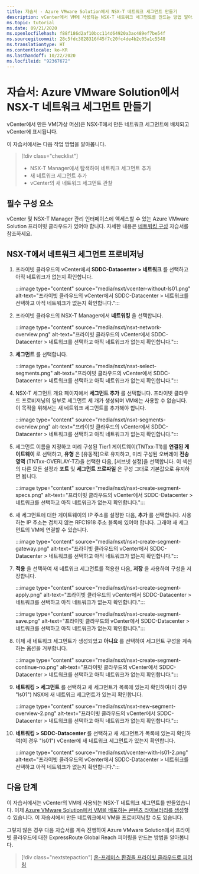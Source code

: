 ```yaml
---
title: 자습서 - Azure VMware Solution에서 NSX-T 네트워크 세그먼트 만들기
description: vCenter에서 VM에 사용되는 NSX-T 네트워크 세그먼트를 만드는 방법 알아보기
ms.topic: tutorial
ms.date: 09/21/2020
ms.openlocfilehash: f88f186d2af10bcc114d64920a3ac489ef7be54f
ms.sourcegitcommit: 28c5fdc3828316f45f7c20fc4de4b2c05a1c5548
ms.translationtype: HT
ms.contentlocale: ko-KR
ms.lasthandoff: 10/22/2020
ms.locfileid: "92367672"
---
```

# <a name="tutorial-create-an-nsx-t-network-segment-in-azure-vmware-solution"></a>자습서: Azure VMware Solution에서 NSX-T 네트워크 세그먼트 만들기

vCenter에서 만든 VM(가상 머신)은 NSX-T에서 만든 네트워크 세그먼트에 배치되고 vCenter에 표시됩니다.

이 자습서에서는 다음 작업 방법을 알아봅니다.

> [!div class="checklist"]
> * NSX-T Manager에서 탐색하여 네트워크 세그먼트 추가
> * 새 네트워크 세그먼트 추가
> * vCenter의 새 네트워크 세그먼트 관찰

## <a name="prerequisites"></a>필수 구성 요소

vCenter 및 NSX-T Manager 관리 인터페이스에 액세스할 수 있는 Azure VMware Solution 프라이빗 클라우드가 있어야 합니다. 자세한 내용은 [네트워킹 구성](tutorial-configure-networking.md) 자습서를 참조하세요.

## <a name="provision-a-network-segment-in-nsx-t"></a>NSX-T에서 네트워크 세그먼트 프로비저닝

1. 프라이빗 클라우드의 vCenter에서 **SDDC-Datacenter > 네트워크** 를 선택하고 아직 네트워크가 없는지 확인합니다.

   :::image type="content" source="media/nsxt/vcenter-without-ls01.png" alt-text="프라이빗 클라우드의 vCenter에서 SDDC-Datacenter > 네트워크를 선택하고 아직 네트워크가 없는지 확인합니다.":::

1. 프라이빗 클라우드의 NSX-T Manager에서 **네트워킹** 을 선택합니다.

   :::image type="content" source="media/nsxt/nsxt-network-overview.png" alt-text="프라이빗 클라우드의 vCenter에서 SDDC-Datacenter > 네트워크를 선택하고 아직 네트워크가 없는지 확인합니다.":::

1. **세그먼트** 를 선택합니다.

   :::image type="content" source="media/nsxt/nsxt-select-segments.png" alt-text="프라이빗 클라우드의 vCenter에서 SDDC-Datacenter > 네트워크를 선택하고 아직 네트워크가 없는지 확인합니다.":::

1. NSX-T 세그먼트 개요 페이지에서 **세그먼트 추가** 를 선택합니다. 프라이빗 클라우드 프로비저닝의 일부로 세그먼트 세 개가 생성되며 VM에는 사용할 수 없습니다.  이 목적을 위해서는 새 네트워크 세그먼트를 추가해야 합니다.

   :::image type="content" source="media/nsxt/nsxt-segments-overview.png" alt-text="프라이빗 클라우드의 vCenter에서 SDDC-Datacenter > 네트워크를 선택하고 아직 네트워크가 없는지 확인합니다.":::

1. 세그먼트 이름을 지정하고 미리 구성된 Tier1 게이트웨이(TNTxx-T1)를 **연결된 게이트웨이** 로 선택하고, **유형** 은 [유동적]으로 유지하고, 미리 구성된 오버레이 **전송 영역** (TNTxx-OVERLAY-TZ)을 선택한 다음, [서브넷 설정]을 선택합니다. 이 섹션의 다른 모든 설정과 **포트** 및 **세그먼트 프로파일** 은 구성 그대로 기본값으로 유지하면 됩니다.

   :::image type="content" source="media/nsxt/nsxt-create-segment-specs.png" alt-text="프라이빗 클라우드의 vCenter에서 SDDC-Datacenter > 네트워크를 선택하고 아직 네트워크가 없는지 확인합니다.":::

1. 새 세그먼트에 대한 게이트웨이의 IP 주소를 설정한 다음, **추가** 를 선택합니다. 사용하는 IP 주소는 겹치지 않는 RFC1918 주소 블록에 있어야 합니다. 그래야 새 세그먼트의 VM에 연결할 수 있습니다.

   :::image type="content" source="media/nsxt/nsxt-create-segment-gateway.png" alt-text="프라이빗 클라우드의 vCenter에서 SDDC-Datacenter > 네트워크를 선택하고 아직 네트워크가 없는지 확인합니다.":::

1. **적용** 을 선택하여 새 네트워크 세그먼트를 적용한 다음, **저장** 을 사용하여 구성을 저장합니다.

   :::image type="content" source="media/nsxt/nsxt-create-segment-apply.png" alt-text="프라이빗 클라우드의 vCenter에서 SDDC-Datacenter > 네트워크를 선택하고 아직 네트워크가 없는지 확인합니다.":::

   :::image type="content" source="media/nsxt/nsxt-create-segment-save.png" alt-text="프라이빗 클라우드의 vCenter에서 SDDC-Datacenter > 네트워크를 선택하고 아직 네트워크가 없는지 확인합니다.":::

1. 이제 새 네트워크 세그먼트가 생성되었고 **아니요** 를 선택하여 세그먼트 구성을 계속하는 옵션을 거부합니다.

   :::image type="content" source="media/nsxt/nsxt-create-segment-continue-no.png" alt-text="프라이빗 클라우드의 vCenter에서 SDDC-Datacenter > 네트워크를 선택하고 아직 네트워크가 없는지 확인합니다.":::

1. **네트워킹 > 세그먼트** 를 선택하고 새 세그먼트가 목록에 있는지 확인하여(이 경우 "ls01") NSX에 새 네트워크 세그먼트가 있는지 확인합니다.

   :::image type="content" source="media/nsxt/nsxt-new-segment-overview-2.png" alt-text="프라이빗 클라우드의 vCenter에서 SDDC-Datacenter > 네트워크를 선택하고 아직 네트워크가 없는지 확인합니다.":::

1. **네트워킹 > SDDC-Datacenter** 를 선택하고 새 세그먼트가 목록에 있는지 확인하여(이 경우 "ls01") vCenter에 새 네트워크 세그먼트가 있는지 확인합니다.

   :::image type="content" source="media/nsxt/vcenter-with-ls01-2.png" alt-text="프라이빗 클라우드의 vCenter에서 SDDC-Datacenter > 네트워크를 선택하고 아직 네트워크가 없는지 확인합니다.":::

## <a name="next-steps"></a>다음 단계

이 자습서에서는 vCenter의 VM에 사용되는 NSX-T 네트워크 세그먼트를 만들었습니다. 이제 [Azure VMware Solution에서 VM을 배포하는 콘텐츠 라이브러리를 생성](deploy-vm-content-library.md)할 수 있습니다. 이 자습서에서 만든 네트워크에서 VM을 프로비저닝할 수도 있습니다.

그렇지 않은 경우 다음 자습서를 계속 진행하여 Azure VMware Solution에서 프라이빗 클라우드에 대한 ExpressRoute Global Reach 피어링을 만드는 방법을 알아봅니다.

> [!div class="nextstepaction"]
> [온-프레미스 환경을 프라이빗 클라우드로 피어링](tutorial-expressroute-global-reach-private-cloud.md)

<!-- LINKS - external-->

<!-- LINKS - internal -->
